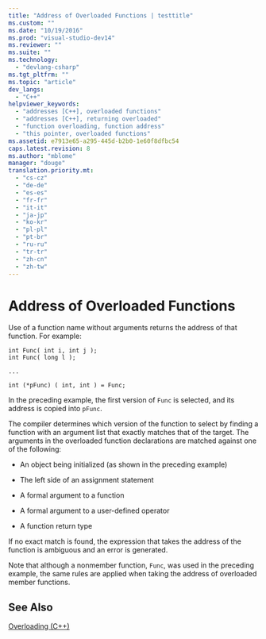 ```yaml
---
title: "Address of Overloaded Functions | testtitle"
ms.custom: ""
ms.date: "10/19/2016"
ms.prod: "visual-studio-dev14"
ms.reviewer: ""
ms.suite: ""
ms.technology: 
  - "devlang-csharp"
ms.tgt_pltfrm: ""
ms.topic: "article"
dev_langs: 
  - "C++"
helpviewer_keywords: 
  - "addresses [C++], overloaded functions"
  - "addresses [C++], returning overloaded"
  - "function overloading, function address"
  - "this pointer, overloaded functions"
ms.assetid: e7913e65-a295-445d-b2b0-1e60f8dfbc54
caps.latest.revision: 8
ms.author: "mblome"
manager: "douge"
translation.priority.mt: 
  - "cs-cz"
  - "de-de"
  - "es-es"
  - "fr-fr"
  - "it-it"
  - "ja-jp"
  - "ko-kr"
  - "pl-pl"
  - "pt-br"
  - "ru-ru"
  - "tr-tr"
  - "zh-cn"
  - "zh-tw"
---
```

# Address of Overloaded Functions
Use of a function name without arguments returns the address of that function. For example:  
  
```  
int Func( int i, int j );  
int Func( long l );  
  
...  
  
int (*pFunc) ( int, int ) = Func;  
```  
  
 In the preceding example, the first version of `Func` is selected, and its address is copied into `pFunc`.  
  
 The compiler determines which version of the function to select by finding a function with an argument list that exactly matches that of the target. The arguments in the overloaded function declarations are matched against one of the following:  
  
-   An object being initialized (as shown in the preceding example)  
  
-   The left side of an assignment statement  
  
-   A formal argument to a function  
  
-   A formal argument to a user-defined operator  
  
-   A function return type  
  
 If no exact match is found, the expression that takes the address of the function is ambiguous and an error is generated.  
  
 Note that although a nonmember function, `Func`, was used in the preceding example, the same rules are applied when taking the address of overloaded member functions.  
  
## See Also  
 [Overloading  (C++)](../misc/overloading---c---.md)